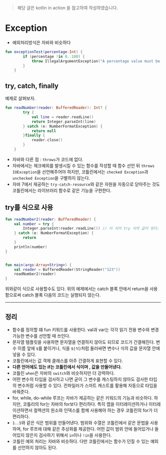> 해당 글은 kotlin in action 을 참고하여 작성하였습니다. 

# **Exception**
* 예외처리방식은 자바와 비슷하다
```kotlin
fun exceptionTest(percentage:Int) {
        if (percentage !in 0..100) {
            throw IllegalArgumentException("A percentage value must be between 0 and 100: $percentage")
        }
    }
```

## **try, catch, finally**
예제로 살펴보자.
```kotlin
fun readNumber(reader: BufferedReader): Int? {
        try {
            val line = reader.readLine()
            return Integer.parseInt(line)
        } catch (e: NumberFormatException) {
            return null
        }finally {
            reader.close()
        }
    }
```
* 자바와 다른 점 : `throws`가 코드에 없다. 
* 자바에서는 체크예외를 발생시킬 수 있는 함수를 작성할 때 함수 선언 뒤 `throws IOException`을 선언해주어야 하지만, 코틀린에서는 `checked Exception`과 `unchecked Exception`을 구별하지 않는다. 
* 자바 7에서 재공하는 `try-catch-resource`와 같은 자원을 자동으로 닫아주는 것도 코틀린에서는 라이브러리 함수로 같은 기능을 구현한다. 

## **try를 식으로 사용**
```kotlin
fun readNumber2(reader: BufferedReader) {
    val number = try {
        Integer.parseInt(reader.readLine()) // 이 식이 try 식의 값이 된다.
    } catch (e: NumberFormatException) {
        return
    }
    println(number)
}


fun main(args:Array<String>) {
    val reader = BufferedReader(StringReader("123"))
    readNumber2(reader)
}

```

위와같이 식으로 사용할수도 있다. 
위의 예제에서는 catch 블록 안에서 return을 사용함으로써 catch 블록 다음의 코드는 실행되지 않는다. 

---
## **정리**

* 함수를 정의할 떄 fun 키워드를 사용한다. val과 var는 각각 읽기 전용 변수와 변경 가능한 변수를 선언할 때 쓰인다.
* 문자열 템플릿을 사용하면 문자열을 연결하지 않아도 되므로 코드가 간결해진다. 변수 이름 앞에 `$`를 붙이거나, 식을 `${식}`처럼 둘러싸면 변수나 식의 값을 문자열 안에 넣을 수 있다. 
* 코틀린에서는 값 객체 클래스를 아주 간결하게 표현할 수 있다. 
* **다른 언어에도 있는 if는 코틀린에서 식이며 , 값을 만들어낸다.**
* 코틀린 `when`은 자바의 `switch`와 비슷하지만 더 강력하다.
* 어떤 변수의 타입을 검사하고 나면 굳이 그 변수를 캐스팅하지 않아도 검사한 타입의 변수처럼 사용할 수 있다. 컨파일러가 스마트 캐스트를 활용해 자동으로 타입을 바꿔준다. 
* for, while, do-while 루프는 자바가 제공하는 같은 키워드의 기능과 비슷하다. 하지만, 코틀리의 for는 자바의 for보다 편리하다. 특히 맵을 이터레이션하거나 이터레이션하면서 컬렉션의 원소와 인덱스를 함께 사용해야 하는 경우 코틀린의 for가 더 편리하다. 
* `1..5`와 같은 식은 범위를 만들어낸다. 범위와 수열은 코틀린에서 같은 문법을 사용하며, for 루프에 대해 같은 추상화를 제공한다. 어떤 값이 범위 안에 들어있거나 들어있지 않은지 검사하기 위해서 `in`이나 `!in`을 사용한다. 
* 코틀린 예외 처리는 자바와 비슷하다. 다만 코틀린에서는 함수가 던질 수 있는 예외를 선언하지 않아도 된다. 